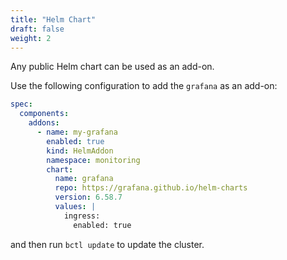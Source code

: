 ```yaml
---
title: "Helm Chart"
draft: false
weight: 2
---
```


Any public Helm chart can be used as an add-on.

Use the following configuration to add the `grafana` as an add-on:

```yaml
spec:
  components:
    addons:
      - name: my-grafana
        enabled: true
        kind: HelmAddon
        namespace: monitoring
        chart:
          name: grafana
          repo: https://grafana.github.io/helm-charts
          version: 6.58.7
          values: |
            ingress:
              enabled: true
```

and then run `bctl update` to update the cluster.
